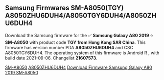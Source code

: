 <h2>Samsung Firmwares SM-A8050(TGY) A8050ZHU6DUH4/A8050TGY6DUH4/A8050ZHU6DUH4</h2>
Download the Samsung firmware for the ✅ <strong>Samsung Galaxy A80 2019 </strong> ⭐ <strong>SM-A8050</strong> with product code <strong>TGY</strong> <strong> from Hong Kong SAR China</strong>. This firmware has version number PDA <strong>A8050ZHU6DUH4</strong> and CSC A8050TGY6DUH4. The operating system of this firmware is Android R , with build date 2021-09-06. Changelist <strong>21607573</strong>.


[SM-A8050](https://samfirm.shop/samsung/model/SM-A8050)
[A8050ZHU6DUH4](https://samfirm.shop/samsung/pda/A8050ZHU6DUH4)
[Download Firmware Samsung Galaxy A80 2019 SM-A8050](https://samfirm.shop/samsung/firmware/454084)
